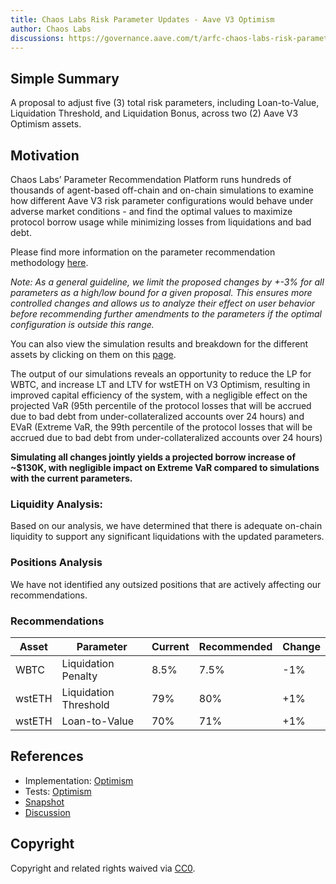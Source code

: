 ```yaml
---
title: Chaos Labs Risk Parameter Updates - Aave V3 Optimism
author: Chaos Labs
discussions: https://governance.aave.com/t/arfc-chaos-labs-risk-parameter-updates-aave-v3-optimism-2023-08-13/14466
---
```


## Simple Summary

A proposal to adjust five (3) total risk parameters, including Loan-to-Value, Liquidation Threshold, and Liquidation Bonus, across two (2) Aave V3 Optimism assets.

## Motivation

Chaos Labs’ Parameter Recommendation Platform runs hundreds of thousands of agent-based off-chain and on-chain simulations to examine how different Aave V3 risk parameter configurations would behave under adverse market conditions - and find the optimal values to maximize protocol borrow usage while minimizing losses from liquidations and bad debt.

Please find more information on the parameter recommendation methodology [here](https://community.chaoslabs.xyz/aave/recommendations/methodology).

_Note: As a general guideline, we limit the proposed changes by +-3% for all parameters as a high/low bound for a given proposal. This ensures more controlled changes and allows us to analyze their effect on user behavior before recommending further amendments to the parameters if the optimal configuration is outside this range._

You can also view the simulation results and breakdown for the different assets by clicking on them on this [page](https://community.chaoslabs.xyz/aave/recommendations).

The output of our simulations reveals an opportunity to reduce the LP for WBTC, and increase LT and LTV for wstETH on V3 Optimism, resulting in improved capital efficiency of the system, with a negligible effect on the projected VaR (95th percentile of the protocol losses that will be accrued due to bad debt from under-collateralized accounts over 24 hours) and EVaR (Extreme VaR, the 99th percentile of the protocol losses that will be accrued due to bad debt from under-collateralized accounts over 24 hours)

**Simulating all changes jointly yields a projected borrow increase of ~$130K, with negligible impact on Extreme VaR compared to simulations with the current parameters.**

### Liquidity Analysis:

Based on our analysis, we have determined that there is adequate on-chain liquidity to support any significant liquidations with the updated parameters.

### Positions Analysis

We have not identified any outsized positions that are actively affecting our recommendations.

### Recommendations

| Asset  | Parameter             | Current | Recommended | Change |
| ------ | --------------------- | ------- | ----------- | ------ |
| WBTC   | Liquidation Penalty   | 8.5%    | 7.5%        | -1%    |
| wstETH | Liquidation Threshold | 79%     | 80%         | +1%    |
| wstETH | Loan-to-Value         | 70%     | 71%         | +1%    |

## References

- Implementation: [Optimism](https://github.com/bgd-labs/aave-proposals/blob/main/src/AaveV3_Opt_RiskParamsUpdate_20232408/AaveV3_Opt_RiskParamsUpdate_20232408.sol)
- Tests: [Optimism](https://github.com/bgd-labs/aave-proposals/blob/main/src/AaveV3_Opt_RiskParamsUpdate_20232408/AaveV3_Opt_RiskParamsUpdate_20232408.t.sol)
- [Snapshot](https://snapshot.org/#/aave.eth/proposal/0x7568e17d2d7078686255a8fadf563e1f072abae0b79188a5b5b76852a6ebd63f)
- [Discussion](https://governance.aave.com/t/arfc-chaos-labs-risk-parameter-updates-aave-v3-optimism-2023-08-13/14466/1)

## Copyright

Copyright and related rights waived via [CC0](https://creativecommons.org/publicdomain/zero/1.0/).
